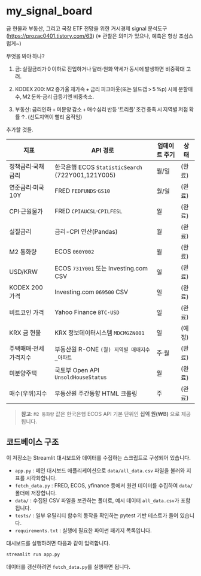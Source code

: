 # my_signal_board
금 현물과 부동산, 그리고 국장 ETF 전망을 위한 거시경제 signal 분석도구 (https://prozac0401.tistory.com/63)
(※ 관찰은 의미가 있으나, 예측은 항상 조심스럽게~)

무엇을 봐야 하나?
1. 금: 실질금리가 0 이하로 진입하거나 달러·원화 약세가 동시에 발생하면 비중확대 고려.

2. KODEX 200: M2 증가율 재가속 + 금리 피크아웃(또는 일드갭 > 5 %p) 시에 분할매수, M2 둔화·금리 급등기엔 비중축소.

3. 부동산: 금리인하 + 미분양 감소 + 매수심리 반등 ‘트리플’ 조건 충족 시 지역별 저점 확률 ↑. (선도지역이 빨리 움직임)

추가할 것들.

| 지표 | API 경로 | 업데이트 주기 | 상태 |
| ---- | -------- | ------------- | ---- |
| 정책금리·국채금리 | 한국은행 ECOS `StatisticSearch` (722Y001,121Y005) | 월/일 | (완료) |
| 연준금리·미국10Y | FRED `FEDFUNDS`·`GS10` | 월/일 | (완료) |
| CPI·근원물가 | FRED `CPIAUCSL`·`CPILFESL` | 월 | (완료) |
| 실질금리 | 금리-CPI 연산(Pandas) | 월 | (완료) |
| M2 통화량 | ECOS `060Y002` | 월 | (완료) |
| USD/KRW | ECOS `731Y001` 또는 Investing.com CSV | 일 | (완료) |
| KODEX 200 가격 | Investing.com `069500` CSV | 일 | (완료) |
| 비트코인 가격 | Yahoo Finance `BTC-USD` | 일 | (완료) |
| KRX 금 현물 | KRX 정보데이터시스템 `MDCMGZN001` | 일 | (예정) |
| 주택매매·전세가격지수 | 부동산원 R-ONE `(월) 지역별 매매지수_아파트` | 주·월 | (완료) |
| 미분양주택 | 국토부 Open API `UnsoldHouseStatus` | 월 | (완료) |
| 매수(우위)지수 | 부동산원 주간동향 HTML 크롤링 | 주 | (완료) |

> **참고**: `M2 통화량` 값은 한국은행 ECOS API 기본 단위인 **십억 원(₩B)** 으로 제공됩니다.
## 코드베이스 구조
이 저장소는 Streamlit 대시보드와 데이터를 수집하는 스크립트로 구성되어 있습니다.

- `app.py` : 메인 대시보드 애플리케이션으로 `data/all_data.csv` 파일을 불러와 지표를 시각화합니다.
- `fetch_data.py` : FRED, ECOS, yfinance 등에서 원천 데이터를 수집하여 `data/` 폴더에 저장합니다.
- `data/` : 수집된 CSV 파일을 보관하는 폴더로, 예시 데이터 `all_data.csv`가 포함됩니다.
- `tests/` : 일부 유틸리티 함수의 동작을 확인하는 pytest 기반 테스트가 들어 있습니다.
- `requirements.txt` : 실행에 필요한 파이썬 패키지 목록입니다.

대시보드를 실행하려면 다음과 같이 입력합니다.

```bash
streamlit run app.py
```

데이터를 갱신하려면 `fetch_data.py`를 실행하면 됩니다.

